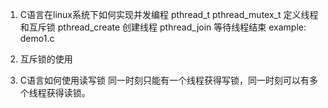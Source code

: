 1. C语言在linux系统下如何实现并发编程
pthread_t pthread_mutex_t 定义线程和互斥锁
pthread_create 创建线程
pthread_join 等待线程结束
example: demo1.c

2. 互斥锁的使用

3. C语言如何使用读写锁
同一时刻只能有一个线程获得写锁，同一时刻可以有多个线程获得读锁。
